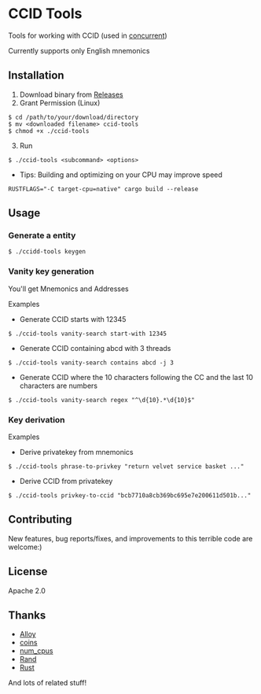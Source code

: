 # CCID Tools

Tools for working with CCID (used in [concurrent](https://github.com/totegamma/concurrent))

Currently supports only English mnemonics

## Installation

1. Download binary from [Releases](https://github.com/7ka-Hiira/ccid-tools/releases/latest)
2. Grant Permission (Linux)
```
$ cd /path/to/your/download/directory
$ mv <downloaded filename> ccid-tools
$ chmod +x ./ccid-tools
```
3. Run
```
$ ./ccid-tools <subcommand> <options>
```

- Tips: Building and optimizing on your CPU may improve speed
```
RUSTFLAGS="-C target-cpu=native" cargo build --release
```

## Usage

### Generate a entity
```
$ ./ccidd-tools keygen
```

### Vanity key generation
You'll get Mnemonics and Addresses

Examples

- Generate CCID starts with 12345
```
$ ./ccid-tools vanity-search start-with 12345
```

- Generate CCID containing abcd with 3 threads
```
$ ./ccid-tools vanity-search contains abcd -j 3
```

- Generate CCID where the 10 characters following the CC and the last 10 characters are numbers
```
$ ./ccid-tools vanity-search regex "^\d{10}.*\d{10}$"
```

### Key derivation

Examples

- Derive privatekey from mnemonics
```
$ ./ccid-tools phrase-to-privkey "return velvet service basket ..."
```
- Derive CCID from privatekey
```
$ ./ccid-tools privkey-to-ccid "bcb7710a8cb369bc695e7e200611d501b..."
```

## Contributing

New features, bug reports/fixes, and improvements to this terrible code are welcome:)

## License

Apache 2.0

## Thanks

- [Alloy](https://github.com/alloy-rs/alloy/)
- [coins](https://github.com/summa-tx/coins)
- [num_cpus](https://github.com/seanmonstar/num_cpus)
- [Rand](https://github.com/rust-random/rand)
- [Rust](https://github.com/rust-lang)

And lots of related stuff!
